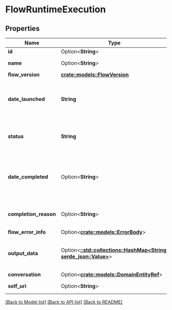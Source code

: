 # FlowRuntimeExecution

## Properties

Name | Type | Description | Notes
------------ | ------------- | ------------- | -------------
**id** | Option<**String**> | The flow execution ID | [optional]
**name** | Option<**String**> | The flow execution name. | [optional]
**flow_version** | [**crate::models::FlowVersion**](FlowVersion.md) |  | 
**date_launched** | **String** | The time the flow was launched. Date time is represented as an ISO-8601 string. For example: yyyy-MM-ddTHH:mm:ss[.mmm]Z | 
**status** | **String** | The flow's running status, which indicates whether the flow is running normally or completed, etc. | 
**date_completed** | Option<**String**> | The time the flow completed, if applicable. Date time is represented as an ISO-8601 string. For example: yyyy-MM-ddTHH:mm:ss[.mmm]Z | [optional]
**completion_reason** | Option<**String**> | The completion reason set at the flow completion time, if applicable. | [optional]
**flow_error_info** | Option<[**crate::models::ErrorBody**](ErrorBody.md)> |  | [optional]
**output_data** | Option<[**::std::collections::HashMap<String, serde_json::Value>**](serde_json::Value.md)> | List of the flow's output variables, if any. Output variables are only supplied for Completed flows. | [optional]
**conversation** | Option<[**crate::models::DomainEntityRef**](DomainEntityRef.md)> |  | [optional]
**self_uri** | Option<**String**> | The URI for this object | [optional][readonly]

[[Back to Model list]](../README.md#documentation-for-models) [[Back to API list]](../README.md#documentation-for-api-endpoints) [[Back to README]](../README.md)



